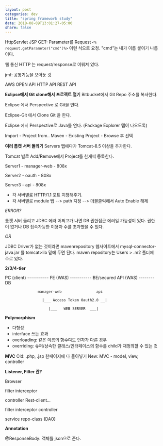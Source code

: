 ```yaml
---
layout: post
categories: dev
title: "spring framework study"
date: 2018-08-09T13:01:27-05:00
share: false
---
```


HttpServlet
JSP
GET: Parameter를 Request 
`<% request.getParameter("cmd")%>`
이런 식으로 요청.
"cmd"는 내가 이름 붙이기 나름이다. 

웹 통신 HTTP 는 request/response로 이뤄져 있다.

jmf: 공통기능을 모아둔 것

AWS
OPEN API
HTTP API
REST API

**Eclipse에서 Git clone해서 프로젝트 열기**
Bitbucket에서 Git Repo 주소를 복사한다.

Eclipse 에서 Perspective 로 Git을 연다.

Eclipse-Git 에서 Clone Git 을 한다. 

Eclipse 에서 Perspective로 Java를 연다. (Package Explorer 탭이 나오도록)

Import - Project from.. Maven - Existing Project - Browse 후 선택

**여러 톰캣 서버 돌리기**
Servers 탭에다가 Tomcat-8.5 이상을 추가한다. 

Tomcat 별로 Add/Remove해서 Project를 한개씩 등록한다. 

Server1 - manager-web - 808x

Server2 - oauth - 808x

Server3 - api - 808x
- 각 서버별로 HTTP/1.1 포트 지정해주기.
- 각 서버별로 module 탭 --> path 지정 --> 더블클릭해서 Auto Enable 해제

*ERROR?*

톰캣 서버 돌리고 JDBC 에러 어쩌고가 나면 DB 권한접근 에러일 가능성이 있다. 권한이 없거나 DB 접속가능한 이용자 수를 초과했을 수 있다. 

*OR*

JDBC Driver가 없는 것이라면 mavenrepository 웹사이트에서 mysql-connector-java.jar 를 tomcat>lib 밑에 두면 된다. maven repository는  Users > .m2 폴더에 주로 있다. 

**2/3/4-tier**

PC (client) ----------- FE (WAS) ----------- BE/secured API (WAS)  -------- DB

                   manager-web                api 

                     |___ Access Token Oauth2.0 __|

                        |___   WEB SERVER  ___|


**Polymorphism**
- 다형성
- interface 쓰는 효과
- overloading: 같은 이름의 함수여도 인자가 다른 경우
- overriding: 슈퍼/상속한 클래스/인터페이스의 함수를 child가 재정의할 수 있는 것


**MVC**
Old: .php, .jsp 한페이지에 다 몰아넣기
New: MVC - model, view, controller

**Listener, Filter 란?**

Browser

filter
interceptor

controller
Rest-client...

filter
interceptor
controller

service
repo-class (DAO)

**Annotation**

@ResponseBody: 객체를 json으로 준다.

